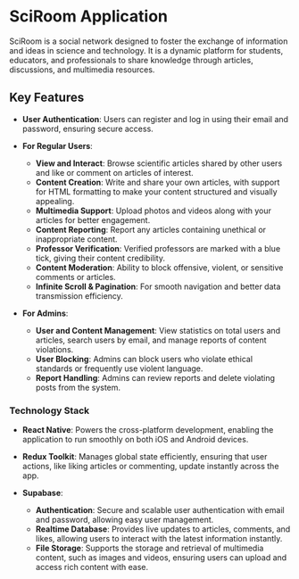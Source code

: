 
# SciRoom Application

SciRoom is a social network designed to foster the exchange of information and ideas in science and technology. It is a dynamic platform for students, educators, and professionals to share knowledge through articles, discussions, and multimedia resources.

## Key Features

- **User Authentication**: Users can register and log in using their email and password, ensuring secure access.

- **For Regular Users**:
  - **View and Interact**: Browse scientific articles shared by other users and like or comment on articles of interest.
  - **Content Creation**: Write and share your own articles, with support for HTML formatting to make your content structured and visually appealing.
  - **Multimedia Support**: Upload photos and videos along with your articles for better engagement.
  - **Content Reporting**: Report any articles containing unethical or inappropriate content.
  - **Professor Verification**: Verified professors are marked with a blue tick, giving their content credibility.
  - **Content Moderation**: Ability to block offensive, violent, or sensitive comments or articles.
  - **Infinite Scroll & Pagination**: For smooth navigation and better data transmission efficiency.
- **For Admins**:
  - **User and Content Management**: View statistics on total users and articles, search users by email, and manage reports of content violations.
  - **User Blocking**: Admins can block users who violate ethical standards or frequently use violent language.
  - **Report Handling**: Admins can review reports and delete violating posts from the system.

### Technology Stack

- **React Native**: Powers the cross-platform development, enabling the application to run smoothly on both iOS and Android devices.
- **Redux Toolkit**: Manages global state efficiently, ensuring that user actions, like liking articles or commenting, update instantly across the app.

- **Supabase**:
  - **Authentication**: Secure and scalable user authentication with email and password, allowing easy user management.
  - **Realtime Database**: Provides live updates to articles, comments, and likes, allowing users to interact with the latest information instantly.
  - **File Storage**: Supports the storage and retrieval of multimedia content, such as images and videos, ensuring users can upload and access rich content with ease.
